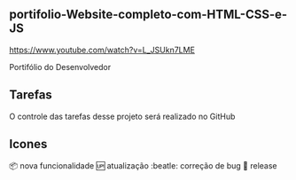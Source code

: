 ## portifolio-Website-completo-com-HTML-CSS-e-JS
https://www.youtube.com/watch?v=L_JSUkn7LME

Portifólio do Desenvolvedor
## Tarefas

O controle das tarefas desse projeto será realizado no GitHub

## Icones
:package: nova funcionalidade
:up: atualização
:beatle: correção de bug
:checkered_flag: release




